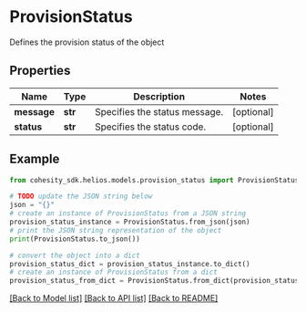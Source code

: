 # ProvisionStatus

Defines the provision status of the object

## Properties

Name | Type | Description | Notes
------------ | ------------- | ------------- | -------------
**message** | **str** | Specifies the status message. | [optional] 
**status** | **str** | Specifies the status code. | [optional] 

## Example

```python
from cohesity_sdk.helios.models.provision_status import ProvisionStatus

# TODO update the JSON string below
json = "{}"
# create an instance of ProvisionStatus from a JSON string
provision_status_instance = ProvisionStatus.from_json(json)
# print the JSON string representation of the object
print(ProvisionStatus.to_json())

# convert the object into a dict
provision_status_dict = provision_status_instance.to_dict()
# create an instance of ProvisionStatus from a dict
provision_status_from_dict = ProvisionStatus.from_dict(provision_status_dict)
```
[[Back to Model list]](../README.md#documentation-for-models) [[Back to API list]](../README.md#documentation-for-api-endpoints) [[Back to README]](../README.md)


